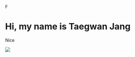 
<!DOCTYPE html>
<html lang="ko">
      <head>
            <meta charset="UTF-8">
            F<meta http-equiv="X-UA-Compatible" content="IE=edge">
            <meta name="viewport" content="width=device-width, initial-scale=1.0">
      </head>
      <body>
  <h1> Hi, my name is Taegwan Jang </h1>
  <p> Nice </p>
<img src="https://img.shields.io/badge/React-0A84FF?style=flat-square&logo=React&logoColor=white"/>
